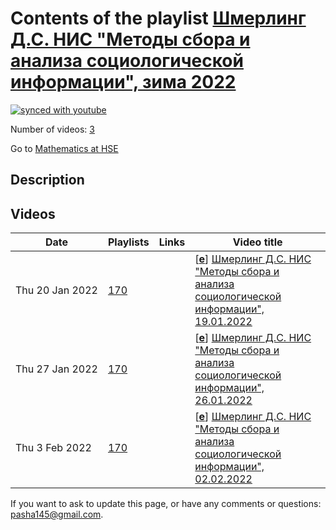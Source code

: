 # Contents of the playlist [Шмерлинг Д.С. НИС "Методы сбора и анализа социологической информации", зима 2022](https://www.youtube.com/playlist?list=PLq3E5oubNNoCOmM2JuY5VKY1cxWlB-b-6)

[![synced with youtube](https://img.shields.io/github/last-commit/mathphysschool/mathphysschool.github.io/autoupdate1?label=synced%20with%20youtube)](https://github.com/mathphysschool/mathphysschool.github.io/commits/autoupdate1)

Number of videos: [3](#videos)

Go to [Mathematics at HSE](../README.md)

## Description



## Videos

|Date|Playlists|Links|Video title|
|---|---|---|---|
| Thu&nbsp;20&nbsp;Jan&nbsp;2022 | [170](../playlists/170 "Шмерлинг Д.С. НИС &#34;Методы сбора и анализа социологической информации&#34;, зима 2022") |  | [[**e**](https://studio.youtube.com/video/RvY1TXQODzU/edit "Edit")] [Шмерлинг Д.С. НИС &#34;Методы сбора и анализа социологической информации&#34;, 19.01.2022](https://www.youtube.com/watch?v=RvY1TXQODzU&list=PLq3E5oubNNoCOmM2JuY5VKY1cxWlB-b-6) |
| Thu&nbsp;27&nbsp;Jan&nbsp;2022 | [170](../playlists/170 "Шмерлинг Д.С. НИС &#34;Методы сбора и анализа социологической информации&#34;, зима 2022") |  | [[**e**](https://studio.youtube.com/video/WNVGP8eoeg0/edit "Edit")] [Шмерлинг Д.С. НИС &#34;Методы сбора и анализа социологической информации&#34;, 26.01.2022](https://www.youtube.com/watch?v=WNVGP8eoeg0&list=PLq3E5oubNNoCOmM2JuY5VKY1cxWlB-b-6) |
| Thu&nbsp;3&nbsp;Feb&nbsp;2022 | [170](../playlists/170 "Шмерлинг Д.С. НИС &#34;Методы сбора и анализа социологической информации&#34;, зима 2022") |  | [[**e**](https://studio.youtube.com/video/U6gQwh0KzX0/edit "Edit")] [Шмерлинг Д.С. НИС &#34;Методы сбора и анализа социологической информации&#34;, 02.02.2022](https://www.youtube.com/watch?v=U6gQwh0KzX0&list=PLq3E5oubNNoCOmM2JuY5VKY1cxWlB-b-6) |


 If you want to ask to update this page, or have any comments or questions: <pasha145@gmail.com>.